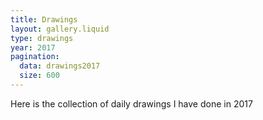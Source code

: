 ```yaml
---
title: Drawings
layout: gallery.liquid
type: drawings
year: 2017
pagination:
  data: drawings2017
  size: 600
---
```


Here is the collection of daily drawings I have done in 2017
